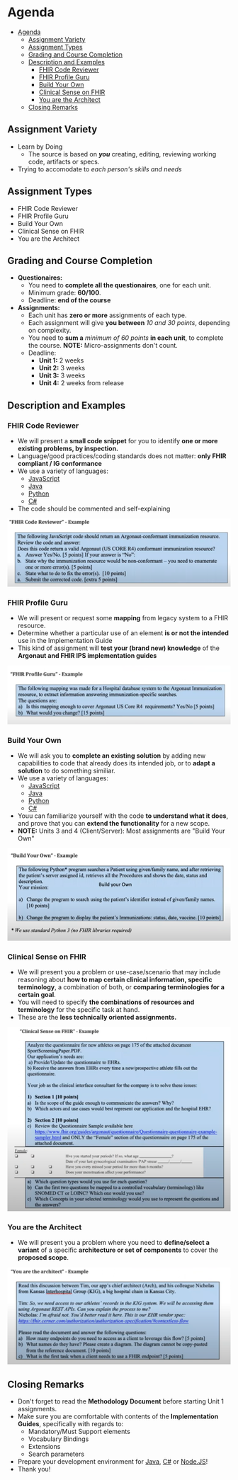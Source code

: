 # Agenda

- [Agenda](#agenda)
  - [Assignment Variety](#assignment-variety)
  - [Assignment Types](#assignment-types)
  - [Grading and Course Completion](#grading-and-course-completion)
  - [Description and Examples](#description-and-examples)
    - [FHIR Code Reviewer](#fhir-code-reviewer)
    - [FHIR Profile Guru](#fhir-profile-guru)
    - [Build Your Own](#build-your-own)
    - [Clinical Sense on FHIR](#clinical-sense-on-fhir)
    - [You are the Architect](#you-are-the-architect)
  - [Closing Remarks](#closing-remarks)

## Assignment Variety

 * Learn by Doing
   * The source is based on ***you*** creating, editing, reviewing working code, artifacts or specs.
 * Trying to accomodate to *each person's skills and needs*

## Assignment Types

 * FHIR Code Reviewer
 * FHIR Profile Guru
 * Build Your Own
 * Clinical Sense on FHIR
 * You are the Architect

## Grading and Course Completion

 * **Questionaires:**
   * You need to **complete all the questionaires**, one for each unit.
   * Minimum grade: **60/100**.
   * Deadline: **end of the course**
 * **Assignments:**
   * Each unit has **zero or more** assignments of each type.
   * Each assignment will give **you between** *10 and 30 points*, depending on complexity.
   * You need to **sum a** *minimum of 60 points* **in each unit**, to complete the course. **NOTE:** Micro-assignments don't count.
   * Deadline:
     * **Unit 1:** 2 weeks
     * **Unit 2:** 3 weeks
     * **Unit 3:** 3 weeks
     * **Unit 4:** 2 weeks from release

## Description and Examples  

### FHIR Code Reviewer

 * We will present a **small code snippet** for you to identify **one or more existing problems, by inspection.**
 * Language/good practices/coding standards does not matter: **only FHIR compliant / IG conformance**
 * We use a variety of languages:
   * [JavaScript](https://javascript.info/)
   * [Java](https://www.java.com/en/)
   * [Python](https://www.python.org/)
   * [C#](https://dotnet.microsoft.com/en-us/languages/csharp)
 * The code should be commented and self-explaining
  
![Code Reviewer Example Question](assets/fhir-code-reviewer-example.png)

### FHIR Profile Guru

 * We will present or request some **mapping** from legacy system to a FHIR resource.
 * Determine whether a particular use of an element **is or not the intended** use in the Implementation Guide
 * This kind of assignment will **test your (brand new) knowledge** of the **Argonaut and FHIR IPS implementation guides**

![Profile Guru Example Question](assets/fhir-profile-guru-example.png)

### Build Your Own

 * We will ask you to **complete an existing solution** by adding new capabilities to code that already does its intended job, or to **adapt a solution** to do something similiar.
 * We use a variety of languages:
   * [JavaScript](https://javascript.info/)
   * [Java](https://www.java.com/en/)
   * [Python](https://www.python.org/)
   * [C#](https://dotnet.microsoft.com/en-us/languages/csharp)
 * Youu can familiarize yourself with the code **to understand what it does**, and prove that you can **extend the functionality** for a new scope.
 * **NOTE:** Units 3 and 4 (Client/Server): Most assignments are "Build Your Own"

![Build Your Own Example Question](assets/fhir-build-your-own-example.png)

### Clinical Sense on FHIR

 * We will present you a problem or use-case/scenario that may include reasoning about **how to map certain clinical information, specific terminology**, a combination of both, or **comparing terminologies for a certain goal**.
 * You will need to specify **the combinations of resources and terminology** for the specific task at hand.
 * These are the **less technically oriented assignments.**

![Clinical Sense on FHIR Example Question](assets/fhir-clinical-sense-on-example.png)

### You are the Architect

 * We will present you a problem where you need to **define/select a variant** of a specific **architecture or set of components** to cover the **proposed scope**.

![You Are The Architect Example Question](assets/fhir-you-are-the-architect-example.png)

## Closing Remarks

 * Don't forget to read the **Methodology Document** before starting Unit 1 assignments.
 * Make sure you are comfortable with contents of the **Implementation Guides**, specifically with regards to:
   * Mandatory/Must Support elements
   * Vocabulary Bindings
   * Extensions
   * Search parameters
 * Prepare your development environment for [Java](https://www.jetbrains.com/idea/), [C#](https://visualstudio.microsoft.com/) or [Node.JS](https://nodejs.org/en)!
 * Thank you!